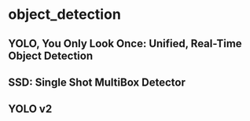 # object_detection


## YOLO, You Only Look Once: Unified, Real-Time Object Detection


## SSD: Single Shot MultiBox Detector


## YOLO v2
